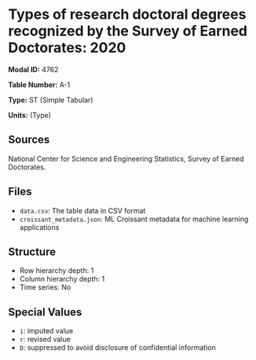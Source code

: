 # Types of research doctoral degrees recognized by the Survey of Earned Doctorates: 2020

**Modal ID:** 4762

**Table Number:** A-1

**Type:** ST (Simple Tabular)

**Units:** (Type)

## Sources

National Center for Science and Engineering Statistics, Survey of Earned Doctorates.

## Files

- `data.csv`: The table data in CSV format
- `croissant_metadata.json`: ML Croissant metadata for machine learning applications

## Structure

- Row hierarchy depth: 1
- Column hierarchy depth: 1
- Time series: No

## Special Values

- `i`: imputed value
- `r`: revised value
- `D`: suppressed to avoid disclosure of confidential information
